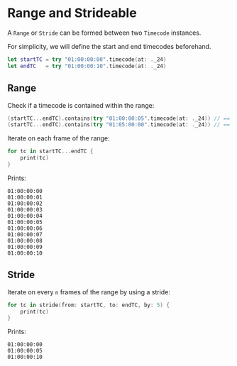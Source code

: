 # Range and Strideable

A `Range` or `Stride` can be formed between two ``Timecode`` instances.

For simplicity, we will define the start and end timecodes beforehand.

```swift
let startTC = try "01:00:00:00".timecode(at: ._24)
let endTC   = try "01:00:00:10".timecode(at: ._24)
```

## Range

Check if a timecode is contained within the range:

```swift
(startTC...endTC).contains(try "01:00:00:05".timecode(at: ._24)) // == true
(startTC...endTC).contains(try "01:05:00:00".timecode(at: ._24)) // == false
```

Iterate on each frame of the range:

```swift
for tc in startTC...endTC {
    print(tc)
}
```

Prints:

```
01:00:00:00
01:00:00:01
01:00:00:02
01:00:00:03
01:00:00:04
01:00:00:05
01:00:00:06
01:00:00:07
01:00:00:08
01:00:00:09
01:00:00:10
```

## Stride

Iterate on every `n` frames of the range by using a stride:

```swift
for tc in stride(from: startTC, to: endTC, by: 5) {
    print(tc)
}
```

Prints:

```
01:00:00:00
01:00:00:05
01:00:00:10
```